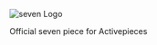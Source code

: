 ![](https://www.seven.io/wp-content/uploads/Logo.svg "seven Logo")

Official seven piece for Activepieces
